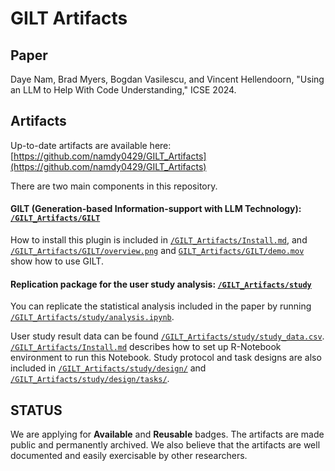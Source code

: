 # GILT Artifacts

## Paper

Daye Nam, Brad Myers, Bogdan Vasilescu, and Vincent Hellendoorn, "Using an LLM to Help With Code Understanding," ICSE 2024.

## Artifacts

Up-to-date artifacts are available here: [https://github.com/namdy0429/GILT_Artifacts](https://github.com/namdy0429/GILT_Artifacts)

There are two main components in this repository.

#### GILT (Generation-based Information-support with LLM Technology): [`/GILT_Artifacts/GILT`](https://github.com/namdy0429/GILT_Artifacts/tree/main/GILT)

How to install this plugin is included in [`/GILT_Artifacts/Install.md`](https://github.com/namdy0429/GILT_Artifacts/blob/main/INSTALL.md), and [`/GILT_Artifacts/GILT/overview.png`](https://github.com/namdy0429/GILT_Artifacts/blob/main/GILT/overview.png) and [`GILT_Artifacts/GILT/demo.mov`](https://github.com/namdy0429/GILT_Artifacts/blob/main/GILT/demo.mov) show how to use GILT.

#### Replication package for the user study analysis: [`/GILT_Artifacts/study`](https://github.com/namdy0429/GILT_Artifacts/tree/main/study)

You can replicate the statistical analysis included in the paper by running [`/GILT_Artifacts/study/analysis.ipynb`](https://github.com/namdy0429/GILT_Artifacts/blob/main/study/analysis.ipynb).

User study result data can be found [`/GILT_Artifacts/study/study_data.csv`](https://github.com/namdy0429/GILT_Artifacts/blob/main/study/study_data.csv). 
[`/GILT_Artifacts/Install.md`](https://github.com/namdy0429/GILT_Artifacts/blob/main/INSTALL.md) describes how to set up R-Notebook environment to run this Notebook.
Study protocol and task designs are also included in [`/GILT_Artifacts/study/design/`](https://github.com/namdy0429/GILT_Artifacts/tree/main/study/design) and [`/GILT_Artifacts/study/design/tasks/`](https://github.com/namdy0429/GILT_Artifacts/tree/main/study/design/tasks).

## STATUS
We are applying for **Available** and **Reusable** badges. The artifacts are made public and permanently archived. We also believe that the artifacts are well documented and easily exercisable by other researchers.
